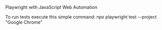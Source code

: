 Playwright with JavaScript Web Automation



To run tests execute this simple command: npx playwright test --project "Google Chrome"
